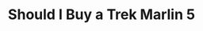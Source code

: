 ---
layout: community
category: community
title: "Should I Buy a Trek Marlin 5"
description: "I’m after a new hard trail mountain bike. I’m considering buying Trek Marlin 5 and would like to know what you think about it and if there’s anything better for the same price. I'm a mountain bike tour operator , we use 30 trek marlin 6, since 2017, and very satisfied, all our guests love them . We cycled them 1000s of miles from Myanmar to Singapore, and the remotest mountain areas in Myanmar and Thailand, as well as on the roads and streets of the cities in Myanmar."
isTopLevel: false
isSingleLevel: false
isArticle: false
datePublished: 2022-06-20 14:36:00 +0300
dateModified: 2022-06-20 14:36:00 +0300
published: false
---